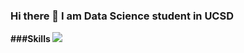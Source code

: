 ### Hi there 👋 I am </b>Data Science<b> student in UCSD

###Skills
<img src="https://img.shields.io/badge/Android-3776AB?style=flat-square&logo=Android&logoColor=white"/>


<!--
**LaCygus/LaCygus** is a ✨ _special_ ✨ repository because its `README.md` (this file) appears on your GitHub profile.

Here are some ideas to get you started:

- 🔭 I’m currently working on ...
- 🌱 I’m currently learning ...
- 👯 I’m looking to collaborate on ...
- 🤔 I’m looking for help with ...
- 💬 Ask me about ...
- 📫 How to reach me: ...
- 😄 Pronouns: ...
- ⚡ Fun fact: ...
-->

